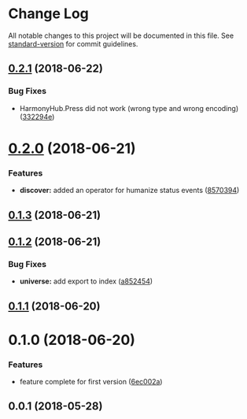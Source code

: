# Change Log

All notable changes to this project will be documented in this file. See [standard-version](https://github.com/conventional-changelog/standard-version) for commit guidelines.

<a name="0.2.1"></a>
## [0.2.1](https://github.com/ulfalfa/rx-harmony/compare/v0.2.0...v0.2.1) (2018-06-22)


### Bug Fixes

* HarmonyHub.Press did not work (wrong type and wrong encoding) ([332294e](https://github.com/ulfalfa/rx-harmony/commit/332294e))



<a name="0.2.0"></a>
# [0.2.0](https://github.com/ulfalfa/rx-harmony/compare/v0.1.3...v0.2.0) (2018-06-21)


### Features

* **discover:** added an operator for humanize status events ([8570394](https://github.com/ulfalfa/rx-harmony/commit/8570394))



<a name="0.1.3"></a>
## [0.1.3](https://github.com/ulfalfa/rx-harmony/compare/v0.1.2...v0.1.3) (2018-06-21)



<a name="0.1.2"></a>
## [0.1.2](https://github.com/ulfalfa/rx-harmony/compare/v0.1.1...v0.1.2) (2018-06-21)


### Bug Fixes

* **universe:** add export to index ([a852454](https://github.com/ulfalfa/rx-harmony/commit/a852454))



<a name="0.1.1"></a>
## [0.1.1](https://github.com/ulfalfa/rx-harmony/compare/v0.1.0...v0.1.1) (2018-06-20)



<a name="0.1.0"></a>
# 0.1.0 (2018-06-20)


### Features

* feature complete for first version ([6ec002a](https://github.com/ulfalfa/rx-harmony/commit/6ec002a))



<a name="0.0.1"></a>
## 0.0.1 (2018-05-28)
